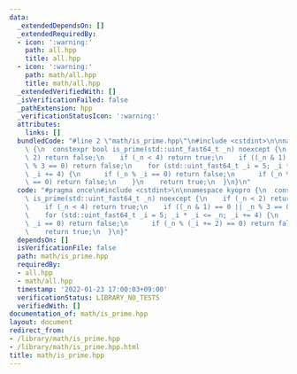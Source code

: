 ```yaml
---
data:
  _extendedDependsOn: []
  _extendedRequiredBy:
  - icon: ':warning:'
    path: all.hpp
    title: all.hpp
  - icon: ':warning:'
    path: math/all.hpp
    title: math/all.hpp
  _extendedVerifiedWith: []
  _isVerificationFailed: false
  _pathExtension: hpp
  _verificationStatusIcon: ':warning:'
  attributes:
    links: []
  bundledCode: "#line 2 \"math/is_prime.hpp\"\n#include <cstdint>\n\nnamespace kyopro\
    \ {\n  constexpr bool is_prime(std::uint_fast64_t _n) noexcept {\n    if (_n <\
    \ 2) return false;\n    if (_n < 4) return true;\n    if ((_n & 1) == 0 || _n\
    \ % 3 == 0) return false;\n    for (std::uint_fast64_t _i = 5; _i * _i <= _n;\
    \ _i += 4) {\n      if (_n % _i == 0) return false;\n      if (_n % (_i += 2)\
    \ == 0) return false;\n    }\n    return true;\n  }\n}\n"
  code: "#pragma once\n#include <cstdint>\n\nnamespace kyopro {\n  constexpr bool\
    \ is_prime(std::uint_fast64_t _n) noexcept {\n    if (_n < 2) return false;\n\
    \    if (_n < 4) return true;\n    if ((_n & 1) == 0 || _n % 3 == 0) return false;\n\
    \    for (std::uint_fast64_t _i = 5; _i * _i <= _n; _i += 4) {\n      if (_n %\
    \ _i == 0) return false;\n      if (_n % (_i += 2) == 0) return false;\n    }\n\
    \    return true;\n  }\n}"
  dependsOn: []
  isVerificationFile: false
  path: math/is_prime.hpp
  requiredBy:
  - all.hpp
  - math/all.hpp
  timestamp: '2022-01-23 17:00:03+09:00'
  verificationStatus: LIBRARY_NO_TESTS
  verifiedWith: []
documentation_of: math/is_prime.hpp
layout: document
redirect_from:
- /library/math/is_prime.hpp
- /library/math/is_prime.hpp.html
title: math/is_prime.hpp
---
```

